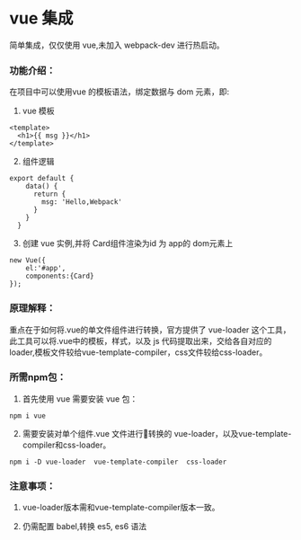# vue 集成

简单集成，仅仅使用 vue,未加入 webpack-dev 进行热启动。

### 功能介绍：

在项目中可以使用vue 的模板语法，绑定数据与 dom 元素，即:

1. vue 模板

```
<template>
  <h1>{{ msg }}</h1>
</template>
```

2. 组件逻辑
```
export default {
    data() {
      return {
        msg: 'Hello,Webpack'
      }
    }
  }
```

3. 创建 vue 实例,并将 Card组件渲染为id 为 app的 dom元素上

```
new Vue({
    el:'#app',
    components:{Card}
});
```

### 原理解释：

重点在于如何将.vue的单文件组件进行转换，官方提供了 vue-loader 这个工具，此工具可以将.vue中的模板，样式，以及 js 代码提取出来，交给各自对应的 loader,模板文件较给vue-template-compiler，css文件较给css-loader。

### 所需npm包：
1. 首先使用 vue 需要安装 vue 包：

```
npm i vue
```
2. 需要安装对单个组件.vue 文件进行转换的 vue-loader，以及vue-template-compiler和css-loader。

```
npm i -D vue-loader  vue-template-compiler  css-loader
```

### 注意事项：

1. vue-loader版本需和vue-template-compiler版本一致。

2. 仍需配置 babel,转换 es5, es6 语法



